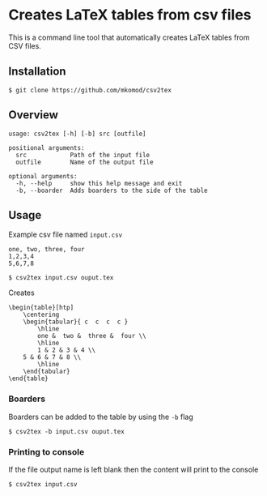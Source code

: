 
# Creates LaTeX tables from csv files

This is a command line tool that automatically creates LaTeX tables from CSV files.

## Installation

```
$ git clone https://github.com/mkomod/csv2tex
```

## Overview

```
usage: csv2tex [-h] [-b] src [outfile]

positional arguments:
  src            Path of the input file
  outfile        Name of the output file

optional arguments:
  -h, --help     show this help message and exit
  -b, --boarder  Adds boarders to the side of the table
```

## Usage

Example csv file named `input.csv`

```
one, two, three, four
1,2,3,4
5,6,7,8
```

```
$ csv2tex input.csv ouput.tex
```

Creates

```
\begin{table}[htp]
    \centering
    \begin{tabular}{ c  c  c  c }
        \hline
        one &  two &  three &  four \\ 
        \hline
        1 & 2 & 3 & 4 \\
	5 & 6 & 7 & 8 \\
        \hline
    \end{tabular}
\end{table}
```

### Boarders

Boarders can be added to the table by using the `-b` flag

```
$ csv2tex -b input.csv ouput.tex
```

### Printing to console

If the file output name is left blank then the content will print to the console

```
$ csv2tex input.csv
```






